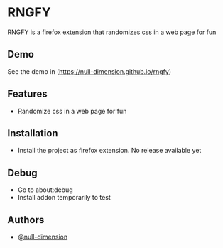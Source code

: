 
# RNGFY

RNGFY is a firefox extension that randomizes css in a web page for fun

## Demo

See the demo in (https://null-dimension.github.io/rngfy)

## Features

- Randomize css in a web page for fun

## Installation

- Install the project as firefox extension. No release available yet

## Debug

- Go to about:debug
- Install addon temporarily to test

## Authors

- [@null-dimension](https://www.github.com/null-dimension)

